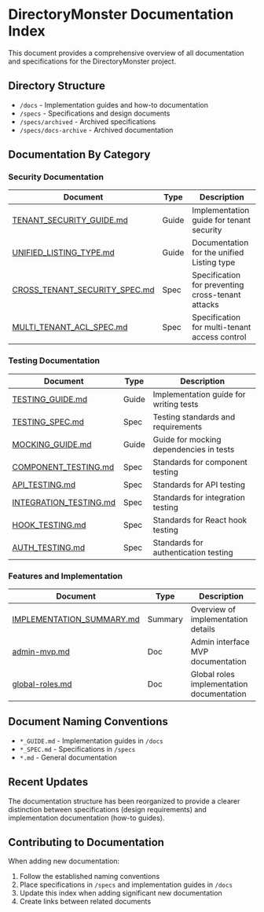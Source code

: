 # DirectoryMonster Documentation Index

This document provides a comprehensive overview of all documentation and specifications for the DirectoryMonster project.

## Directory Structure

- `/docs` - Implementation guides and how-to documentation
- `/specs` - Specifications and design documents
- `/specs/archived` - Archived specifications
- `/specs/docs-archive` - Archived documentation

## Documentation By Category

### Security Documentation

| Document | Type | Description |
|----------|------|-------------|
| [TENANT_SECURITY_GUIDE.md](/docs/TENANT_SECURITY_GUIDE.md) | Guide | Implementation guide for tenant security |
| [UNIFIED_LISTING_TYPE.md](/docs/UNIFIED_LISTING_TYPE.md) | Guide | Documentation for the unified Listing type |
| [CROSS_TENANT_SECURITY_SPEC.md](/specs/CROSS_TENANT_SECURITY_SPEC.md) | Spec | Specification for preventing cross-tenant attacks |
| [MULTI_TENANT_ACL_SPEC.md](/specs/MULTI_TENANT_ACL_SPEC.md) | Spec | Specification for multi-tenant access control |

### Testing Documentation

| Document | Type | Description |
|----------|------|-------------|
| [TESTING_GUIDE.md](/docs/TESTING_GUIDE.md) | Guide | Implementation guide for writing tests |
| [TESTING_SPEC.md](/specs/TESTING_SPEC.md) | Spec | Testing standards and requirements |
| [MOCKING_GUIDE.md](/docs/MOCKING_GUIDE.md) | Guide | Guide for mocking dependencies in tests |
| [COMPONENT_TESTING.md](/specs/COMPONENT_TESTING.md) | Spec | Standards for component testing |
| [API_TESTING.md](/specs/API_TESTING.md) | Spec | Standards for API testing |
| [INTEGRATION_TESTING.md](/specs/INTEGRATION_TESTING.md) | Spec | Standards for integration testing |
| [HOOK_TESTING.md](/specs/HOOK_TESTING.md) | Spec | Standards for React hook testing |
| [AUTH_TESTING.md](/specs/AUTH_TESTING.md) | Spec | Standards for authentication testing |

### Features and Implementation

| Document | Type | Description |
|----------|------|-------------|
| [IMPLEMENTATION_SUMMARY.md](/IMPLEMENTATION_SUMMARY.md) | Summary | Overview of implementation details |
| [admin-mvp.md](/docs/admin-mvp.md) | Doc | Admin interface MVP documentation |
| [global-roles.md](/docs/global-roles.md) | Doc | Global roles implementation documentation |

## Document Naming Conventions

- `*_GUIDE.md` - Implementation guides in `/docs`
- `*_SPEC.md` - Specifications in `/specs`
- `*.md` - General documentation

## Recent Updates

The documentation structure has been reorganized to provide a clearer distinction between specifications (design requirements) and implementation documentation (how-to guides).

## Contributing to Documentation

When adding new documentation:

1. Follow the established naming conventions
2. Place specifications in `/specs` and implementation guides in `/docs`
3. Update this index when adding significant new documentation
4. Create links between related documents
